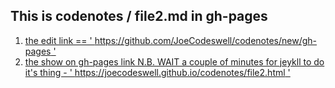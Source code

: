## This is codenotes / file2.md in gh-pages
1. [the edit link == ' https://github.com/JoeCodeswell/codenotes/new/gh-pages '](https://github.com/JoeCodeswell/codenotes/new/gh-pages)
2. [the show on gh-pages link N.B. WAIT a couple of minutes for jeykll to do it's thing - ' https://joecodeswell.github.io/codenotes/file2.html '](https://joecodeswell.github.io/codenotes/file2.html)
